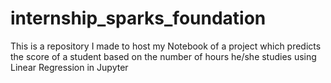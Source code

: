 # internship_sparks_foundation
This is a repository I made to host my Notebook of a project which predicts the score of a student based on the number of hours he/she studies using Linear Regression in Jupyter 
